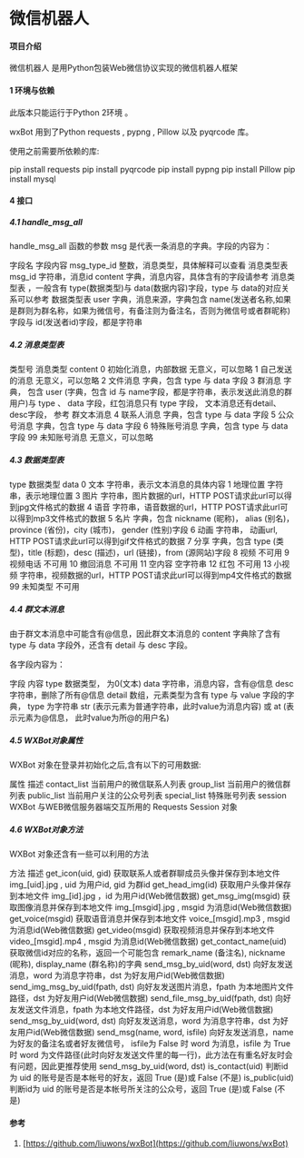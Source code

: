 # 微信机器人

#### 项目介绍
微信机器人 是用Python包装Web微信协议实现的微信机器人框架

#### 1 环境与依赖
此版本只能运行于Python 2环境 。

wxBot 用到了Python requests , pypng , Pillow 以及 pyqrcode 库。

使用之前需要所依赖的库:

pip install requests
pip install pyqrcode
pip install pypng
pip install Pillow
pip install mysql

#### 4 接口
##### 4.1 handle_msg_all
handle_msg_all 函数的参数 msg 是代表一条消息的字典。字段的内容为：

字段名	字段内容
msg_type_id	整数，消息类型，具体解释可以查看 消息类型表
msg_id	字符串，消息id
content	字典，消息内容，具体含有的字段请参考 消息类型表 ，一般含有 type(数据类型)与 data(数据内容)字段，type 与 data的对应关系可以参考 数据类型表
user	字典，消息来源，字典包含 name(发送者名称,如果是群则为群名称，如果为微信号，有备注则为备注名，否则为微信号或者群昵称)字段与 id(发送者id)字段，都是字符串
##### 4.2 消息类型表
类型号	消息类型	content
0	初始化消息，内部数据	无意义，可以忽略
1	自己发送的消息	无意义，可以忽略
2	文件消息	字典，包含 type 与 data 字段
3	群消息	字典， 包含 user (字典，包含 id 与 name字段，都是字符串，表示发送此消息的群用户)与 type 、 data 字段，红包消息只有 type 字段， 文本消息还有detail、desc字段， 参考 群文本消息
4	联系人消息	字典，包含 type 与 data 字段
5	公众号消息	字典，包含 type 与 data 字段
6	特殊账号消息	字典，包含 type 与 data 字段
99	未知账号消息	无意义，可以忽略
##### 4.3 数据类型表
type	数据类型	data
0	文本	字符串，表示文本消息的具体内容
1	地理位置	字符串，表示地理位置
3	图片	字符串，图片数据的url，HTTP POST请求此url可以得到jpg文件格式的数据
4	语音	字符串，语音数据的url，HTTP POST请求此url可以得到mp3文件格式的数据
5	名片	字典，包含 nickname (昵称)， alias (别名)，province (省份)，city (城市)， gender (性别)字段
6	动画	字符串， 动画url, HTTP POST请求此url可以得到gif文件格式的数据
7	分享	字典，包含 type (类型)，title (标题)，desc (描述)，url (链接)，from (源网站)字段
8	视频	不可用
9	视频电话	不可用
10	撤回消息	不可用
11	空内容	空字符串
12	红包	不可用
13	小视频	字符串，视频数据的url，HTTP POST请求此url可以得到mp4文件格式的数据
99	未知类型	不可用
##### 4.4 群文本消息
由于群文本消息中可能含有@信息，因此群文本消息的 content 字典除了含有 type 与 data 字段外，还含有 detail 与 desc 字段。

各字段内容为：

字段	内容
type	数据类型， 为0(文本)
data	字符串，消息内容，含有@信息
desc	字符串，删除了所有@信息
detail	数组，元素类型为含有 type 与 value 字段的字典， type 为字符串 str (表示元素为普通字符串，此时value为消息内容) 或 at (表示元素为@信息， 此时value为所@的用户名)
##### 4.5 WXBot对象属性
WXBot 对象在登录并初始化之后,含有以下的可用数据:

属性	描述
contact_list	当前用户的微信联系人列表
group_list	当前用户的微信群列表
public_list	当前用户关注的公众号列表
special_list	特殊账号列表
session	WXBot 与WEB微信服务器端交互所用的 Requests Session 对象
##### 4.6 WXBot对象方法
WXBot 对象还含有一些可以利用的方法

方法	描述
get_icon(uid, gid)	获取联系人或者群聊成员头像并保存到本地文件 img_[uid].jpg , uid 为用户id, gid 为群id
get_head_img(id)	获取用户头像并保存到本地文件 img_[id].jpg ，id 为用户id(Web微信数据)
get_msg_img(msgid)	获取图像消息并保存到本地文件 img_[msgid].jpg , msgid 为消息id(Web微信数据)
get_voice(msgid)	获取语音消息并保存到本地文件 voice_[msgid].mp3 , msgid 为消息id(Web微信数据)
get_video(msgid)	获取视频消息并保存到本地文件 video_[msgid].mp4 , msgid 为消息id(Web微信数据)
get_contact_name(uid)	获取微信id对应的名称，返回一个可能包含 remark_name (备注名), nickname (昵称), display_name (群名称)的字典
send_msg_by_uid(word, dst)	向好友发送消息，word 为消息字符串，dst 为好友用户id(Web微信数据)
send_img_msg_by_uid(fpath, dst)	向好友发送图片消息，fpath 为本地图片文件路径，dst 为好友用户id(Web微信数据)
send_file_msg_by_uid(fpath, dst)	向好友发送文件消息，fpath 为本地文件路径，dst 为好友用户id(Web微信数据)
send_msg_by_uid(word, dst)	向好友发送消息，word 为消息字符串，dst 为好友用户id(Web微信数据)
send_msg(name, word, isfile)	向好友发送消息，name 为好友的备注名或者好友微信号， isfile为 False 时 word 为消息，isfile 为 True 时 word 为文件路径(此时向好友发送文件里的每一行)，此方法在有重名好友时会有问题，因此更推荐使用 send_msg_by_uid(word, dst)
is_contact(uid)	判断id为 uid 的账号是否是本帐号的好友，返回 True (是)或 False (不是)
is_public(uid)	判断id为 uid 的账号是否是本帐号所关注的公众号，返回 True (是)或 False (不是)

#### 参考

1. [https://github.com/liuwons/wxBot](https://github.com/liuwons/wxBot)